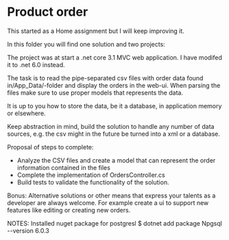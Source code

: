 # Product order
This started as a Home assignment but I will keep improving it.

In this folder you will find one solution and two projects:

The project was at start a .net core 3.1 MVC web application.
I have modifed it to .net 6.0 instead.

The task is to read the pipe-separated csv files with order data found in/App_Data/-folder
and display the orders in the web-ui. When parsing the files make sure to use proper models that represents the data.

It is up to you how to store the data, be it a database, in application memory or elsewhere.

Keep abstraction in mind, build the solution to handle any number of data sources, e.g. the csv might in the future be turned into a xml or a database. 

Proposal of steps to complete: 

- Analyze the CSV files and create a model that can represent the order information contained in the files
- Complete the implementation of OrdersController.cs
- Build tests to validate the functionality of the solution. 


Bonus: Alternative solutions or other means that express your talents as a developer are always welcome. For example create a ui to support new features like editing or creating new orders.


NOTES:
Installed nuget package for postgresl
$ dotnet add package Npgsql --version 6.0.3